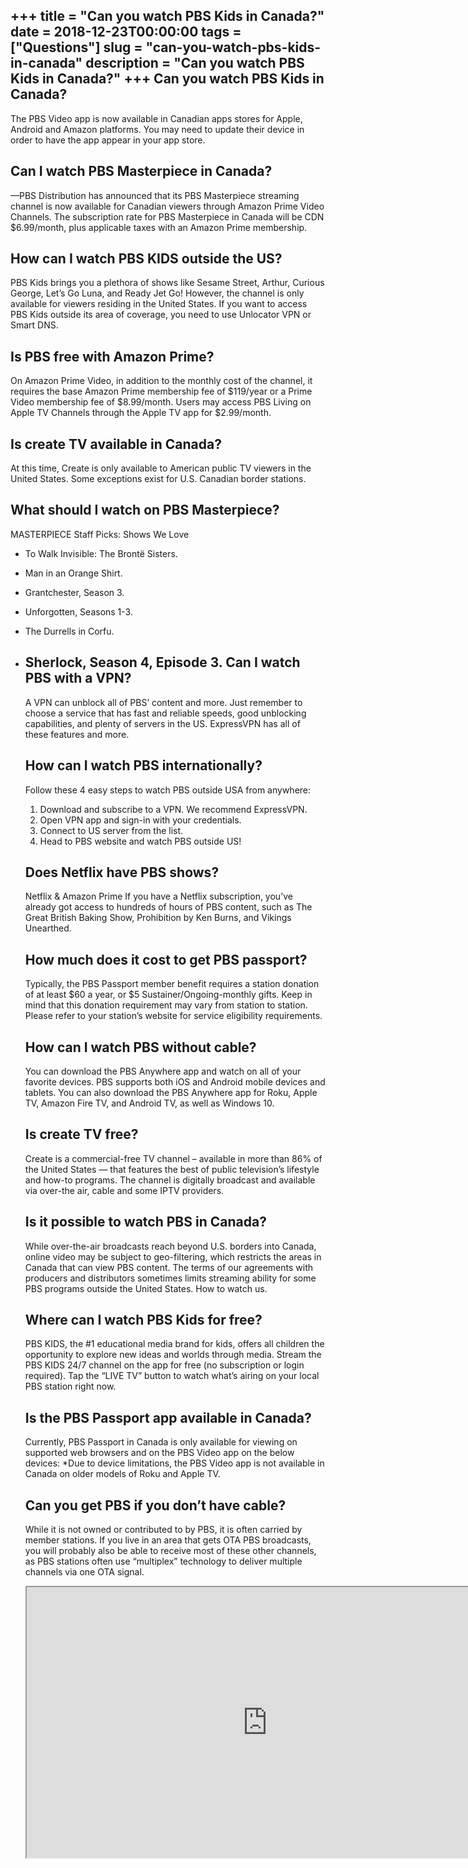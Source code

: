 +++
title = "Can you watch PBS Kids in Canada?"
date = 2018-12-23T00:00:00
tags = ["Questions"]
slug = "can-you-watch-pbs-kids-in-canada"
description = "Can you watch PBS Kids in Canada?"
+++
Can you watch PBS Kids in Canada?
---------------------------------

The PBS Video app is now available in Canadian apps stores for Apple, Android and Amazon platforms. You may need to update their device in order to have the app appear in your app store.

Can I watch PBS Masterpiece in Canada?
--------------------------------------

—PBS Distribution has announced that its PBS Masterpiece streaming channel is now available for Canadian viewers through Amazon Prime Video Channels. The subscription rate for PBS Masterpiece in Canada will be CDN $6.99/month, plus applicable taxes with an Amazon Prime membership.

How can I watch PBS KIDS outside the US?
----------------------------------------

PBS Kids brings you a plethora of shows like Sesame Street, Arthur, Curious George, Let’s Go Luna, and Ready Jet Go! However, the channel is only available for viewers residing in the United States. If you want to access PBS Kids outside its area of coverage, you need to use Unlocator VPN or Smart DNS.

Is PBS free with Amazon Prime?
------------------------------

On Amazon Prime Video, in addition to the monthly cost of the channel, it requires the base Amazon Prime membership fee of $119/year or a Prime Video membership fee of $8.99/month. Users may access PBS Living on Apple TV Channels through the Apple TV app for $2.99/month.

Is create TV available in Canada?
---------------------------------

At this time, Create is only available to American public TV viewers in the United States. Some exceptions exist for U.S. Canadian border stations.

What should I watch on PBS Masterpiece?
---------------------------------------

MASTERPIECE Staff Picks: Shows We Love

- To Walk Invisible: The Brontë Sisters.
- Man in an Orange Shirt.
- Grantchester, Season 3.
- Unforgotten, Seasons 1-3.
- The Durrells in Corfu.
- Sherlock, Season 4, Episode 3. Can I watch PBS with a VPN?
    ---------------------------
    
    A VPN can unblock all of PBS’ content and more. Just remember to choose a service that has fast and reliable speeds, good unblocking capabilities, and plenty of servers in the US. ExpressVPN has all of these features and more.
    
    How can I watch PBS internationally?
    ------------------------------------
    
    Follow these 4 easy steps to watch PBS outside USA from anywhere:
    
    
    1. Download and subscribe to a VPN. We recommend ExpressVPN.
    2. Open VPN app and sign-in with your credentials.
    3. Connect to US server from the list.
    4. Head to PBS website and watch PBS outside US!
    
    Does Netflix have PBS shows?
    ----------------------------
    
    Netflix &amp; Amazon Prime If you have a Netflix subscription, you’ve already got access to hundreds of hours of PBS content, such as The Great British Baking Show, Prohibition by Ken Burns, and Vikings Unearthed.
    
    How much does it cost to get PBS passport?
    ------------------------------------------
    
    Typically, the PBS Passport member benefit requires a station donation of at least $60 a year, or $5 Sustainer/Ongoing-monthly gifts. Keep in mind that this donation requirement may vary from station to station. Please refer to your station’s website for service eligibility requirements.
    
    How can I watch PBS without cable?
    ----------------------------------
    
    You can download the PBS Anywhere app and watch on all of your favorite devices. PBS supports both iOS and Android mobile devices and tablets. You can also download the PBS Anywhere app for Roku, Apple TV, Amazon Fire TV, and Android TV, as well as Windows 10.
    
    Is create TV free?
    ------------------
    
    Create is a commercial-free TV channel – available in more than 86% of the United States — that features the best of public television’s lifestyle and how-to programs. The channel is digitally broadcast and available via over-the air, cable and some IPTV providers.
    
    Is it possible to watch PBS in Canada?
    --------------------------------------
    
    While over-the-air broadcasts reach beyond U.S. borders into Canada, online video may be subject to geo-filtering, which restricts the areas in Canada that can view PBS content. The terms of our agreements with producers and distributors sometimes limits streaming ability for some PBS programs outside the United States. How to watch us.
    
    Where can I watch PBS Kids for free?
    ------------------------------------
    
    PBS KIDS, the #1 educational media brand for kids, offers all children the opportunity to explore new ideas and worlds through media. Stream the PBS KIDS 24/7 channel on the app for free (no subscription or login required). Tap the “LIVE TV” button to watch what’s airing on your local PBS station right now.
    
    Is the PBS Passport app available in Canada?
    --------------------------------------------
    
    Currently, PBS Passport in Canada is only available for viewing on supported web browsers and on the PBS Video app on the below devices: \*Due to device limitations, the PBS Video app is not available in Canada on older models of Roku and Apple TV.
    
    Can you get PBS if you don’t have cable?
    ----------------------------------------
    
    While it is not owned or contributed to by PBS, it is often carried by member stations. If you live in an area that gets OTA PBS broadcasts, you will probably also be able to receive most of these other channels, as PBS stations often use “multiplex” technology to deliver multiple channels via one OTA signal.
    
    <iframe allow="accelerometer; autoplay; clipboard-write; encrypted-media; gyroscope; picture-in-picture" allowfullscreen="" class="__youtube_prefs__  epyt-is-override  no-lazyload" data-no-lazy="1" data-origheight="433" data-origwidth="770" data-skipgform_ajax_framebjll="" height="433" id="_ytid_72797" loading="lazy" src="https://www.youtube.com/embed/peLd_jtMdrc?enablejsapi=1&autoplay=0&cc_load_policy=0&cc_lang_pref=&iv_load_policy=1&loop=0&modestbranding=0&rel=1&fs=1&playsinline=0&autohide=2&theme=dark&color=red&controls=1&" title="YouTube player" width="770"></iframe>